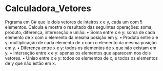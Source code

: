 # Calculadora_Vetores
Prgrama em C# que le dois vetores de inteiros x e y, cada um com 5 elementos. Calcula e mostra o resultado das seguintes operações: soma, produto, diferença, intereseção e união:
• Soma entre x e y: soma de cada elemento de x com o elemento da mesma posição em y.
• Produto entre x e y: multiplicação de cada elemento de x com o elemento da mesma posição em y.
• Diferença entre x e y: todos os elementos de x que não existam em y.
• Interseção entre x e y: apenas os elementos que aparecem nos dois vetores.
• Uniao entre x e y: todos os elementos de x, e todos os elementos de y que não estão em x.
